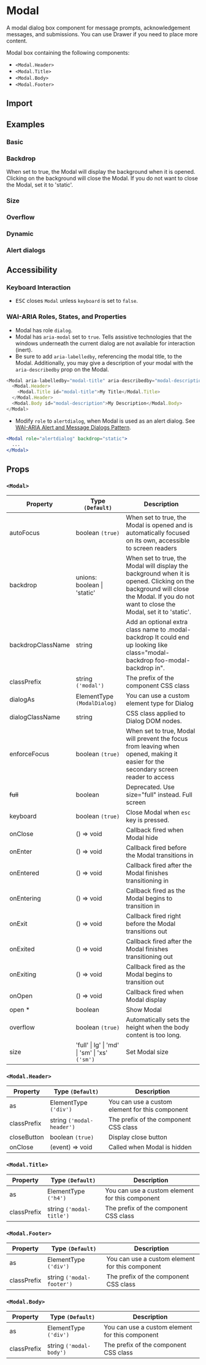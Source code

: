 # Modal

A modal dialog box component for message prompts, acknowledgement messages, and submissions. You can use Drawer if you need to place more content.

Modal box containing the following components:

- `<Modal.Header>`
- `<Modal.Title>`
- `<Modal.Body>`
- `<Modal.Footer>`

## Import

<!--{include:(components/modal/fragments/import.md)}-->

## Examples

### Basic

<!--{include:`basic.md`}-->

### Backdrop

When set to true, the Modal will display the background when it is opened. Clicking on the background will close the Modal. If you do not want to close the Modal, set it to 'static'.

<!--{include:`backdrop.md`}-->

### Size

<!--{include:`size.md`}-->

### Overflow

<!--{include:`overflow.md`}-->

### Dynamic

<!--{include:`dynamic.md`}-->

### Alert dialogs

<!--{include:`alert-dialog.md`}-->

## Accessibility

### Keyboard Interaction

- <kbd>ESC</kbd> closes `Modal` unless `keyboard` is set to `false`.

### WAI-ARIA Roles, States, and Properties

- Modal has role `dialog`.
- Modal has `aria-modal` set to `true`. Tells assistive technologies that the windows underneath the current dialog are not available for interaction (inert).
- Be sure to add `aria-labelledby`, referencing the modal title, to the Modal. Additionally, you may give a description of your modal with the `aria-describedby` prop on the Modal.

```js
<Modal aria-labelledby="modal-title" aria-describedby="modal-description">
  <Modal.Header>
    <Modal.Title id="modal-title">My Title</Modal.Title>
  </Modal.Header>
  <Modal.Body id="modal-description">My Description</Modal.Body>
</Modal>
```

- Modify `role` to `alertdialog`, when Modal is used as an alert dialog. See [WAI-ARIA Alert and Message Dialogs Pattern](https://www.w3.org/TR/wai-aria-practices/#alertdialog).

```jsx
<Modal role="alertdialog" backdrop="static">
  ...
</Modal>
```

## Props

### `<Modal>`

| Property          | Type `(Default)`                                               | Description                                                                                                                                                                            |
| ----------------- | -------------------------------------------------------------- | -------------------------------------------------------------------------------------------------------------------------------------------------------------------------------------- |
| autoFocus         | boolean `(true)`                                               | When set to true, the Modal is opened and is automatically focused on its own, accessible to screen readers                                                                            |
| backdrop          | unions: boolean &#124; 'static'                                | When set to true, the Modal will display the background when it is opened. Clicking on the background will close the Modal. If you do not want to close the Modal, set it to 'static'. |
| backdropClassName | string                                                         | Add an optional extra class name to .modal-backdrop It could end up looking like class="modal-backdrop foo-modal-backdrop in".                                                         |
| classPrefix       | string `('modal')`                                             | The prefix of the component CSS class                                                                                                                                                  |
| dialogAs          | ElementType `(ModalDialog)`                                    | You can use a custom element type for Dialog                                                                                                                                           |
| dialogClassName   | string                                                         | CSS class applied to Dialog DOM nodes.                                                                                                                                                 |
| enforceFocus      | boolean `(true)`                                               | When set to true, Modal will prevent the focus from leaving when opened, making it easier for the secondary screen reader to access                                                    |
| ~~full~~          | boolean                                                        | Deprecated. Use size="full" instead. Full screen                                                                                                                                       |
| keyboard          | boolean `(true)`                                               | Close Modal when `esc` key is pressed.                                                                                                                                                 |
| onClose           | () => void                                                     | Callback fired when Modal hide                                                                                                                                                         |
| onEnter           | () => void                                                     | Callback fired before the Modal transitions in                                                                                                                                         |
| onEntered         | () => void                                                     | Callback fired after the Modal finishes transitioning in                                                                                                                               |
| onEntering        | () => void                                                     | Callback fired as the Modal begins to transition in                                                                                                                                    |
| onExit            | () => void                                                     | Callback fired right before the Modal transitions out                                                                                                                                  |
| onExited          | () => void                                                     | Callback fired after the Modal finishes transitioning out                                                                                                                              |
| onExiting         | () => void                                                     | Callback fired as the Modal begins to transition out                                                                                                                                   |
| onOpen            | () => void                                                     | Callback fired when Modal display                                                                                                                                                      |
| open \*           | boolean                                                        | Show Modal                                                                                                                                                                             |
| overflow          | boolean `(true)`                                               | Automatically sets the height when the body content is too long.                                                                                                                       |
| size              | 'full' &#124; lg' &#124; 'md' &#124; 'sm' &#124; 'xs' `('sm')` | Set Modal size                                                                                                                                                                         |

### `<Modal.Header>`

| Property    | Type `(Default)`          | Description                                     |
| ----------- | ------------------------- | ----------------------------------------------- |
| as          | ElementType `('div')`     | You can use a custom element for this component |
| classPrefix | string `('modal-header')` | The prefix of the component CSS class           |
| closeButton | boolean `(true)`          | Display close button                            |
| onClose     | (event) => void           | Called when Modal is hidden                     |

### `<Modal.Title>`

| Property    | Type `(Default)`         | Description                                     |
| ----------- | ------------------------ | ----------------------------------------------- |
| as          | ElementType `('h4')`     | You can use a custom element for this component |
| classPrefix | string `('modal-title')` | The prefix of the component CSS class           |

### `<Modal.Footer>`

| Property    | Type `(Default)`          | Description                                     |
| ----------- | ------------------------- | ----------------------------------------------- |
| as          | ElementType `('div')`     | You can use a custom element for this component |
| classPrefix | string `('modal-footer')` | The prefix of the component CSS class           |

### `<Modal.Body>`

| Property    | Type `(Default)`        | Description                                     |
| ----------- | ----------------------- | ----------------------------------------------- |
| as          | ElementType `('div')`   | You can use a custom element for this component |
| classPrefix | string `('modal-body')` | The prefix of the component CSS class           |
